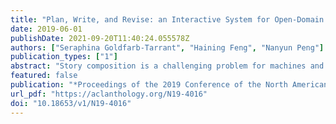 ```yaml
---
title: "Plan, Write, and Revise: an Interactive System for Open-Domain Story Generation"
date: 2019-06-01
publishDate: 2021-09-20T11:40:24.055578Z
authors: ["Seraphina Goldfarb-Tarrant", "Haining Feng", "Nanyun Peng"]
publication_types: ["1"]
abstract: "Story composition is a challenging problem for machines and even for humans. We present a neural narrative generation system that interacts with humans to generate stories. Our system has different levels of human interaction, which enables us to understand at what stage of story-writing human collaboration is most productive, both to improving story quality and human engagement in the writing process. We compare different varieties of interaction in story-writing, story-planning, and diversity controls under time constraints, and show that increased types of human collaboration at both planning and writing stages results in a 10-50% improvement in story quality as compared to less interactive baselines. We also show an accompanying increase in user engagement and satisfaction with stories as compared to our own less interactive systems and to previous turn-taking approaches to interaction. Finally, we find that humans tasked with collaboratively improving a particular characteristic of a story are in fact able to do so, which has implications for future uses of human-in-the-loop systems."
featured: false
publication: "*Proceedings of the 2019 Conference of the North American Chapter of the Association for Computational Linguistics (Demonstrations)*"
url_pdf: "https://aclanthology.org/N19-4016"
doi: "10.18653/v1/N19-4016"
---
```


